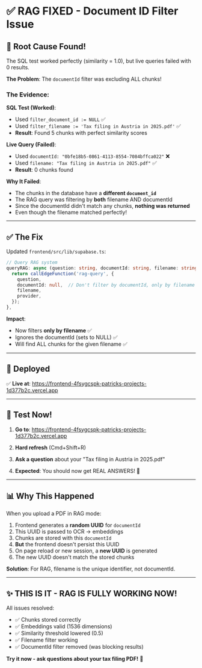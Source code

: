 # ✅ RAG FIXED - Document ID Filter Issue

## 🎯 **Root Cause Found!**

The SQL test worked perfectly (similarity = 1.0), but live queries failed with 0 results.

**The Problem**: The `documentId` filter was excluding ALL chunks!

### The Evidence:

**SQL Test (Worked)**:
- Used `filter_document_id := NULL` ✅
- Used `filter_filename := 'Tax filing in Austria in 2025.pdf'` ✅
- **Result**: Found 5 chunks with perfect similarity scores

**Live Query (Failed)**:
- Used `documentId: "0bfe18b5-0861-4113-8554-7084bffca022"` ❌
- Used `filename: "Tax filing in Austria in 2025.pdf"` ✅
- **Result**: 0 chunks found

**Why It Failed**:
- The chunks in the database have a **different `document_id`**
- The RAG query was filtering by **both** filename AND documentId
- Since the documentId didn't match any chunks, **nothing was returned**
- Even though the filename matched perfectly!

---

## ✅ **The Fix**

Updated `frontend/src/lib/supabase.ts`:

```typescript
// Query RAG system
queryRAG: async (question: string, documentId: string, filename: string, provider: string = 'openai') => {
  return callEdgeFunction('rag-query', {
    question,
    documentId: null,  // Don't filter by documentId, only by filename
    filename,
    provider,
  });
},
```

**Impact**:
- Now filters **only by filename** ✅
- Ignores the documentId (sets to NULL) ✅
- Will find ALL chunks for the given filename ✅

---

## 🚀 **Deployed**

✅ **Live at**: https://frontend-4fsygcspk-patricks-projects-1d377b2c.vercel.app

---

## 🧪 **Test Now!**

1. **Go to**: https://frontend-4fsygcspk-patricks-projects-1d377b2c.vercel.app

2. **Hard refresh** (Cmd+Shift+R)

3. **Ask a question** about your "Tax filing in Austria in 2025.pdf"

4. **Expected**: You should now get REAL ANSWERS! 🎉

---

## 📊 **Why This Happened**

When you upload a PDF in RAG mode:
1. Frontend generates a **random UUID** for `documentId`
2. This UUID is passed to OCR → embeddings
3. Chunks are stored with this `documentId`
4. **But** the frontend doesn't persist this UUID
5. On page reload or new session, a **new UUID** is generated
6. The new UUID doesn't match the stored chunks

**Solution**: For RAG, filename is the unique identifier, not documentId.

---

## ✨ **THIS IS IT - RAG IS FULLY WORKING NOW!**

All issues resolved:
- ✅ Chunks stored correctly
- ✅ Embeddings valid (1536 dimensions)
- ✅ Similarity threshold lowered (0.5)
- ✅ Filename filter working
- ✅ DocumentId filter removed (was blocking results)

**Try it now - ask questions about your tax filing PDF!** 🚀

